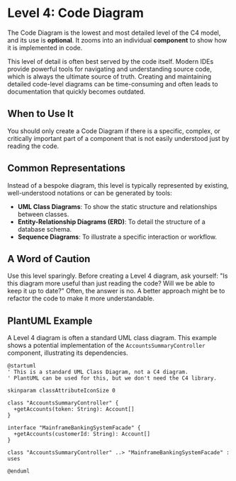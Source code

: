 # Level 4: Code Diagram

The Code Diagram is the lowest and most detailed level of the C4 model, and its use is **optional**. It zooms into an individual **component** to show how it is implemented in code.

This level of detail is often best served by the code itself. Modern IDEs provide powerful tools for navigating and understanding source code, which is always the ultimate source of truth. Creating and maintaining detailed code-level diagrams can be time-consuming and often leads to documentation that quickly becomes outdated.

## When to Use It

You should only create a Code Diagram if there is a specific, complex, or critically important part of a component that is not easily understood just by reading the code.

## Common Representations

Instead of a bespoke diagram, this level is typically represented by existing, well-understood notations or can be generated by tools:

-   **UML Class Diagrams**: To show the static structure and relationships between classes.
-   **Entity-Relationship Diagrams (ERD)**: To detail the structure of a database schema.
-   **Sequence Diagrams**: To illustrate a specific interaction or workflow.

## A Word of Caution

Use this level sparingly. Before creating a Level 4 diagram, ask yourself: "Is this diagram more useful than just reading the code? Will we be able to keep it up to date?" Often, the answer is no. A better approach might be to refactor the code to make it more understandable.

## PlantUML Example

A Level 4 diagram is often a standard UML class diagram. This example shows a potential implementation of the `AccountsSummaryController` component, illustrating its dependencies.

```plantuml
@startuml
' This is a standard UML Class Diagram, not a C4 diagram.
' PlantUML can be used for this, but we don't need the C4 library.

skinparam classAttributeIconSize 0

class "AccountsSummaryController" {
  +getAccounts(token: String): Account[]
}

interface "MainframeBankingSystemFacade" {
  +getAccounts(customerId: String): Account[]
}

class "AccountsSummaryController" ..> "MainframeBankingSystemFacade" : uses

@enduml
```
